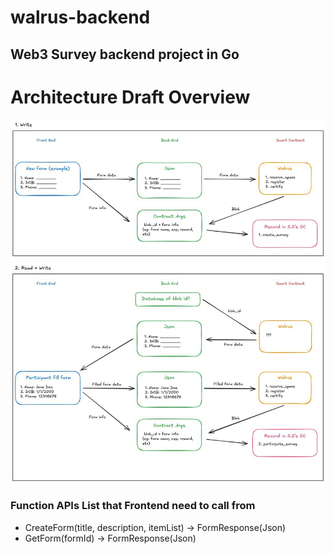 # walrus-backend

## Web3 Survey backend project in Go

# Architecture Draft Overview

![Overview](resources/survey-in-walrus.jpg)




### Function APIs List that Frontend need to call from

 * CreateForm(title, description, itemList) -> FormResponse(Json)
 * GetForm(formId) -> FormResponse(Json)

